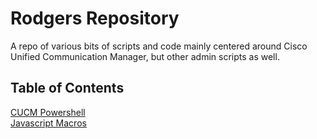 # Rodgers Repository

A repo of various bits of scripts and code mainly centered around Cisco Unified Communication Manager, but other admin scripts as well.

## Table of Contents

[CUCM Powershell](https://github.com/RodgersRepo/CUCMPowershell)<br>
[Javascript Macros](https://github.com/RodgersRepo/TPjavascript)
